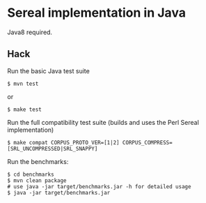 Sereal implementation in Java
=============================

Java8 required.

Hack
----

Run the basic Java test suite

    $ mvn test

or

    $ make test

Run the full compatibility test suite (builds and uses the Perl Sereal
implementation)

    $ make compat CORPUS_PROTO_VER=[1|2] CORPUS_COMPRESS=[SRL_UNCOMPRESSED|SRL_SNAPPY]

Run the benchmarks:

    $ cd benchmarks
    $ mvn clean package
    # use java -jar target/benchmarks.jar -h for detailed usage
    $ java -jar target/benchmarks.jar
